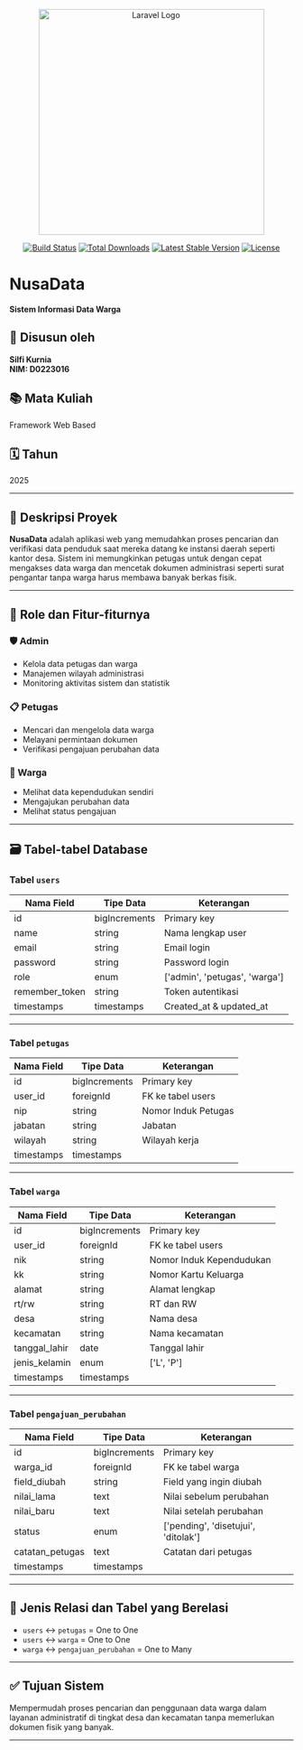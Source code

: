 <p align="center"><a href="https://laravel.com" target="_blank"><img src="https://raw.githubusercontent.com/laravel/art/master/logo-lockup/5%20SVG/2%20CMYK/1%20Full%20Color/laravel-logolockup-cmyk-red.svg" width="400" alt="Laravel Logo"></a></p>

<p align="center">
<a href="https://github.com/laravel/framework/actions"><img src="https://github.com/laravel/framework/workflows/tests/badge.svg" alt="Build Status"></a>
<a href="https://packagist.org/packages/laravel/framework"><img src="https://img.shields.io/packagist/dt/laravel/framework" alt="Total Downloads"></a>
<a href="https://packagist.org/packages/laravel/framework"><img src="https://img.shields.io/packagist/v/laravel/framework" alt="Latest Stable Version"></a>
<a href="https://packagist.org/packages/laravel/framework"><img src="https://img.shields.io/packagist/l/laravel/framework" alt="License"></a>
</p>

# NusaData
**Sistem Informasi Data Warga**


## 👤 Disusun oleh  
**Silfi Kurnia**  
**NIM: D0223016**

## 📚 Mata Kuliah  
Framework Web Based

## 🗓️ Tahun  
2025

---

## 🧭 Deskripsi Proyek

**NusaData** adalah aplikasi web yang memudahkan proses pencarian dan verifikasi data penduduk saat mereka datang ke instansi daerah seperti kantor desa. Sistem ini memungkinkan petugas untuk dengan cepat mengakses data warga dan mencetak dokumen administrasi seperti surat pengantar tanpa warga harus membawa banyak berkas fisik.

---

## 🔐 Role dan Fitur-fiturnya

### 🛡️ Admin
- Kelola data petugas dan warga  
- Manajemen wilayah administrasi  
- Monitoring aktivitas sistem dan statistik  

### 📋 Petugas
- Mencari dan mengelola data warga  
- Melayani permintaan dokumen  
- Verifikasi pengajuan perubahan data  

### 👥 Warga
- Melihat data kependudukan sendiri  
- Mengajukan perubahan data  
- Melihat status pengajuan  

---

## 🗃️ Tabel-tabel Database

### Tabel `users`

| Nama Field       | Tipe Data       | Keterangan                    |
|------------------|------------------|-------------------------------|
| id               | bigIncrements    | Primary key                   |
| name             | string           | Nama lengkap user             |
| email            | string           | Email login                   |
| password         | string           | Password login                |
| role             | enum             | ['admin', 'petugas', 'warga'] |
| remember_token   | string           | Token autentikasi             |
| timestamps       | timestamps       | Created_at & updated_at       |

---

### Tabel `petugas`

| Nama Field | Tipe Data     | Keterangan                     |
|------------|---------------|--------------------------------|
| id         | bigIncrements | Primary key                    |
| user_id    | foreignId     | FK ke tabel users              |
| nip        | string        | Nomor Induk Petugas            |
| jabatan    | string        | Jabatan                        |
| wilayah    | string        | Wilayah kerja                  |
| timestamps | timestamps    |                                |

---

### Tabel `warga`

| Nama Field     | Tipe Data     | Keterangan                        |
|----------------|---------------|------------------------------------|
| id             | bigIncrements | Primary key                        |
| user_id        | foreignId     | FK ke tabel users                  |
| nik            | string        | Nomor Induk Kependudukan           |
| kk             | string        | Nomor Kartu Keluarga               |
| alamat         | string        | Alamat lengkap                     |
| rt/rw          | string        | RT dan RW                          |
| desa           | string        | Nama desa                          |
| kecamatan      | string        | Nama kecamatan                     |
| tanggal_lahir  | date          | Tanggal lahir                      |
| jenis_kelamin  | enum          | ['L', 'P']                          |
| timestamps     | timestamps    |                                    |

---

### Tabel `pengajuan_perubahan`

| Nama Field       | Tipe Data     | Keterangan                          |
|------------------|---------------|--------------------------------------|
| id               | bigIncrements | Primary key                          |
| warga_id         | foreignId     | FK ke tabel warga                    |
| field_diubah     | string        | Field yang ingin diubah              |
| nilai_lama       | text          | Nilai sebelum perubahan              |
| nilai_baru       | text          | Nilai setelah perubahan              |
| status           | enum          | ['pending', 'disetujui', 'ditolak'] |
| catatan_petugas  | text          | Catatan dari petugas                 |
| timestamps       | timestamps    |                                      |

---

## 🔗 Jenis Relasi dan Tabel yang Berelasi

- `users` ↔ `petugas` = One to One  
- `users` ↔ `warga` = One to One  
- `warga` ↔ `pengajuan_perubahan` = One to Many

---

## ✅ Tujuan Sistem

Mempermudah proses pencarian dan penggunaan data warga dalam layanan administratif di tingkat desa dan kecamatan tanpa memerlukan dokumen fisik yang banyak.

---

